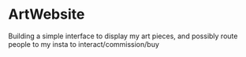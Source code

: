 # ArtWebsite
Building a simple interface to display my art pieces, and possibly route people to my insta to interact/commission/buy
